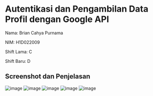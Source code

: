 # Autentikasi dan Pengambilan Data Profil dengan Google API

Nama: Brian Cahya Purnama

NIM: H1D022009

Shift Lama: C

Shift Baru: D

## Screenshot dan Penjelasan

![image](https://github.com/user-attachments/assets/5b8f12d1-3b52-4404-b365-fc86adc0932c)
![image](https://github.com/user-attachments/assets/b7ec37e8-61a9-4a86-8b1c-884b59d52a25)
![image](https://github.com/user-attachments/assets/bad7797c-6f12-485c-8aa5-80cddbbe8736)
![image](https://github.com/user-attachments/assets/7098d21c-f844-40e2-8116-897885d4ddb2)
![image](https://github.com/user-attachments/assets/73da8cb2-207b-49d8-b642-212790aaee97)
